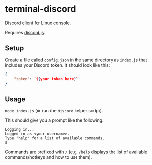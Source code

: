 # terminal-discord

Discord client for Linux console.

Requires [discord.js](https://discord.js.org/).

## Setup

Create a file called `config.json` in the same directory as `index.js` that includes your Discord token. It should look like this:

```json
{
    "token": `${your token here}`
}
```

## Usage

`node index.js` (or run the `discord` helper script).

This should give you a prompt like the following:
```
Logging in...
Logged in as <your username>.
Type 'help' for a list of available commands.
$ 
```

Commands are prefixed with `/` (e.g. `/help` displays the list of available commands/hotkeys and how to use them).
